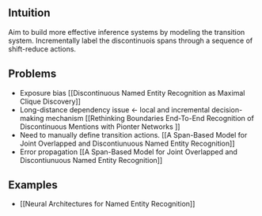 ## Intuition
Aim to build more effective inference systems by modeling the transition system. Incrementally label the discontinuois spans through a sequence of shift-reduce actions.

## Problems
- Exposure bias [[Discontinuous Named Entity Recognition as Maximal Clique Discovery]]
- Long-distance dependency issue <- local and incremental decision-making mechanism [[Rethinking Boundaries End-To-End Recognition of Discontinuous Mentions with Pionter Networks ]]
- Need to manually define transition actions. [[A Span-Based Model for Joint Overlapped and Discontiunuous Named Entity Recognition]]
- Error propagation [[A Span-Based Model for Joint Overlapped and Discontiunuous Named Entity Recognition]]

## Examples
- [[Neural Architectures for Named Entity Recognition]]